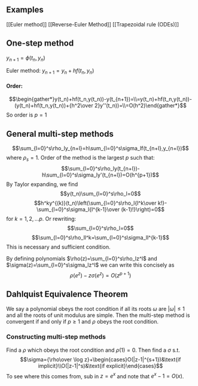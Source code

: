 ## Examples
[[Euler method]]
[[Reverse-Euler Method]]
[[Trapezoidal rule (ODEs)]]

## One-step method
$y_{n+1}=\phi(t_n,y_n)$

Euler method: $y_{n+1}=y_n+hf(t_n,y_n)$
#### Order:
$$\begin{gather*}y(t_n)+hf(t_n,y(t_n))-y(t_{n+1})=\\=y(t_n)+hf(t_n,y(t_n))-(y(t_n)+hf(t_n,y(t_n))+{h^2\over 2}y''(t_n))=\\=O(h^2)\end{gather*}$$
So order is $p=1$

## General multi-step methods
$$\sum_{l=0}^s\rho_ly_{n+l}=h\sum_{l=0}^s\sigma_lf(t_{n+l},y_{n+l})$$
where $\rho_s=1$.
Order of the method is the largest $p$ such that:
$$\sum_{l=0}^s\rho_ly(t_{n+l})-h\sum_{l=0}^s\sigma_ly'(t_{n+l})=O(h^{p+1})$$
By Taylor expanding, we find 
$$y(t_n)\sum_{l=0}^s\rho_l=0$$
$$h^ky^{(k)}(t_n)\left(\sum_{l=0}^s\rho_l{l^k\over k!}-\sum_{l=0}^s\sigma_l{l^{k-1}\over (k-1)!}\right)=0$$
for $k=1,2,\dots p$.
Or rewriting:
$$\sum_{l=0}^s\rho_l=0$$
$$\sum_{l=0}^s\rho_ll^k=\sum_{l=0}^s\sigma_ll^{k-1}$$
This is necessary and sufficient condition.

By defining polynomials $\rho(z)=\sum_{l=0}^s\rho_lz^l$ and $\sigma(z)=\sum_{l=0}^s\sigma_lz^l$ we can write this concisely as $$\rho(e^z)-z\sigma(e^z)=O(z^{p+1})$$
## Dahlquist Equivalence Theorem
We say a polynomial obeys the root condition if all its roots $\omega$ are $|\omega|\leq 1$ and all the roots of unit modulus are simple.
Then the multi-step method is convergent if and only if $p\geq 1$ and $\rho$ obeys the root condition.

### Constructing multi-step methods
Find a $\rho$ which obeys the root condition and $\rho(1)=0$.
Then find a $\sigma$ s.t.
$$\sigma={\rho\over \log z}+\begin{cases}O(|z-1|^{s+1})&\text{if implicit}\\O(|z-1|^s)&\text{if explicit}\end{cases}$$
To see where this comes from, sub in $z=e^x$ and note that $e^x-1=O(x)$.


$$$$